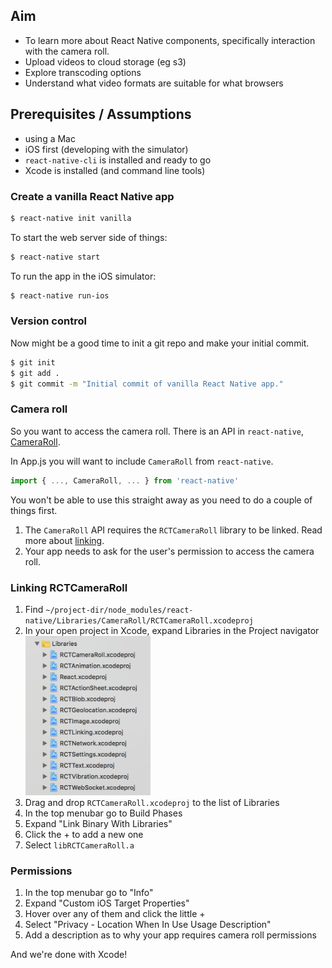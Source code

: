 ## Aim

- To learn more about React Native components, specifically interaction with the camera roll.
- Upload videos to cloud storage (eg s3)
- Explore transcoding options
- Understand what video formats are suitable for what browsers

## Prerequisites / Assumptions

- using a Mac
- iOS first (developing with the simulator)
- `react-native-cli` is installed and ready to go
- Xcode is installed (and command line tools)

### Create a vanilla React Native app

```bash
$ react-native init vanilla
```

To start the web server side of things:

```bash
$ react-native start
```

To run the app in the iOS simulator:

```bash
$ react-native run-ios
```

### Version control

Now might be a good time to init a git repo and make your initial commit.

```bash
$ git init
$ git add .
$ git commit -m "Initial commit of vanilla React Native app."
```

### Camera roll

So you want to access the camera roll.  There is an API in `react-native`, [CameraRoll](https://facebook.github.io/react-native/docs/cameraroll.html).

In App.js you will want to include `CameraRoll` from `react-native`.

```javascript
import { ..., CameraRoll, ... } from 'react-native'
```

You won't be able to use this straight away as you need to do a couple of things first.

1. The `CameraRoll` API requires the `RCTCameraRoll` library to be linked.  Read more about [linking](https://facebook.github.io/react-native/docs/linking-libraries-ios).
1. Your app needs to ask for the user's permission to access the camera roll.

### Linking RCTCameraRoll

1. Find `~/project-dir/node_modules/react-native/Libraries/CameraRoll/RCTCameraRoll.xcodeproj`
1. In your open project in Xcode, expand Libraries in the Project navigator
    <img alt="libs" width=200 src="libs.png">
1. Drag and drop `RCTCameraRoll.xcodeproj` to the list of Libraries
1. In the top menubar go to Build Phases
1. Expand "Link Binary With Libraries"
1. Click the + to add a new one
1. Select `libRCTCameraRoll.a`

### Permissions

1. In the top menubar go to "Info"
1. Expand "Custom iOS Target Properties"
1. Hover over any of them and click the little +
1. Select "Privacy - Location When In Use Usage Description"
1. Add a description as to why your app requires camera roll permissions

And we're done with Xcode!
